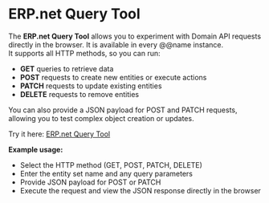 # ERP.net Query Tool

The **ERP.net Query Tool** allows you to experiment with Domain API requests directly in the browser. It is available in every @@name instance.  
It supports all HTTP methods, so you can run:

- **GET** queries to retrieve data  
- **POST** requests to create new entities or execute actions
- **PATCH** requests to update existing entities  
- **DELETE** requests to remove entities  

You can also provide a JSON payload for POST and PATCH requests, allowing you to test complex object creation or updates.  

Try it here: [ERP.net Query Tool](https://testdb.my.erp.net/api/domain/query?POST+General_Products_Products&payload=)

**Example usage:**

- Select the HTTP method (GET, POST, PATCH, DELETE)  
- Enter the entity set name and any query parameters  
- Provide JSON payload for POST or PATCH  
- Execute the request and view the JSON response directly in the browser
